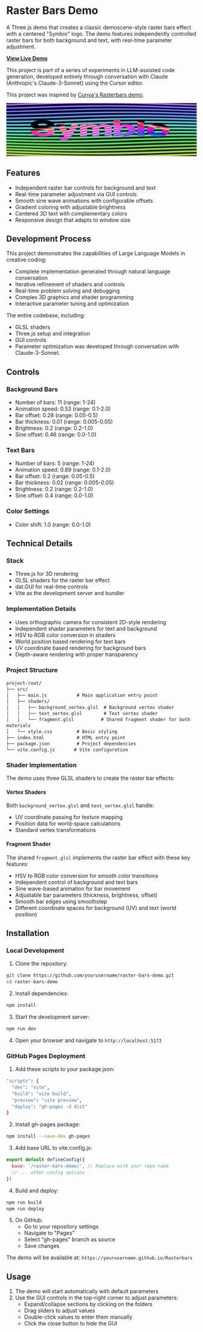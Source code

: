 # Raster Bars Demo

A Three.js demo that creates a classic demoscene-style raster bars effect with a centered "Symbio" logo. The demo features independently controlled raster bars for both background and text, with real-time parameter adjustment.

**[View Live Demo](https://cunya.github.io/Rasterbars/)**

This project is part of a series of experiments in LLM-assisted code generation, developed entirely through conversation with Claude (Anthropic's Claude-3-Sonnet) using the Cursor editor.

This project was inspired by [Cunya's Rasterbars demo](https://github.com/Cunya/Rasterbars).

![Demo Preview](preview.png)

## Features

- Independent raster bar controls for background and text
- Real-time parameter adjustment via GUI controls
- Smooth sine wave animations with configurable offsets
- Gradient coloring with adjustable brightness
- Centered 3D text with complementary colors
- Responsive design that adapts to window size

## Development Process

This project demonstrates the capabilities of Large Language Models in creative coding:
- Complete implementation generated through natural language conversation
- Iterative refinement of shaders and controls
- Real-time problem solving and debugging
- Complex 3D graphics and shader programming
- Interactive parameter tuning and optimization

The entire codebase, including:
- GLSL shaders
- Three.js setup and integration
- GUI controls
- Parameter optimization
was developed through conversation with Claude-3-Sonnet.

## Controls

### Background Bars
- Number of bars: 11 (range: 1-24)
- Animation speed: 0.53 (range: 0.1-2.0)
- Bar offset: 0.28 (range: 0.05-0.5)
- Bar thickness: 0.01 (range: 0.005-0.05)
- Brightness: 0.2 (range: 0.2-1.0)
- Sine offset: 0.46 (range: 0.0-1.0)

### Text Bars
- Number of bars: 5 (range: 1-24)
- Animation speed: 0.89 (range: 0.1-2.0)
- Bar offset: 0.2 (range: 0.05-0.5)
- Bar thickness: 0.02 (range: 0.005-0.05)
- Brightness: 0.2 (range: 0.2-1.0)
- Sine offset: 0.4 (range: 0.0-1.0)

### Color Settings
- Color shift: 1.0 (range: 0.0-1.0)

## Technical Details

### Stack
- Three.js for 3D rendering
- GLSL shaders for the raster bar effect
- dat.GUI for real-time controls
- Vite as the development server and bundler

### Implementation Details
- Uses orthographic camera for consistent 2D-style rendering
- Independent shader parameters for text and background
- HSV to RGB color conversion in shaders
- World position based rendering for text bars
- UV coordinate based rendering for background bars
- Depth-aware rendering with proper transparency

### Project Structure
```
project-root/
├── src/
│   ├── main.js           # Main application entry point
│   ├── shaders/
│   │   ├── background_vertex.glsl  # Background vertex shader
│   │   ├── text_vertex.glsl        # Text vertex shader
│   │   └── fragment.glsl          # Shared fragment shader for both materials
│   └── style.css         # Basic styling
├── index.html            # HTML entry point
├── package.json          # Project dependencies
└── vite.config.js       # Vite configuration
```

### Shader Implementation

The demo uses three GLSL shaders to create the raster bar effects:

#### Vertex Shaders
Both `background_vertex.glsl` and `text_vertex.glsl` handle:
- UV coordinate passing for texture mapping
- Position data for world-space calculations
- Standard vertex transformations

#### Fragment Shader
The shared `fragment.glsl` implements the raster bar effect with these key features:
- HSV to RGB color conversion for smooth color transitions
- Independent control of background and text bars
- Sine wave-based animation for bar movement
- Adjustable bar parameters (thickness, brightness, offset)
- Smooth bar edges using smoothstep
- Different coordinate spaces for background (UV) and text (world position)

## Installation

### Local Development

1. Clone the repository:
```bash
git clone https://github.com/yourusername/raster-bars-demo.git
cd raster-bars-demo
```

2. Install dependencies:
```bash
npm install
```

3. Start the development server:
```bash
npm run dev
```

4. Open your browser and navigate to `http://localhost:5173`

### GitHub Pages Deployment

1. Add these scripts to your package.json:
```bash
"scripts": {
  "dev": "vite",
  "build": "vite build",
  "preview": "vite preview",
  "deploy": "gh-pages -d dist"
}
```

2. Install gh-pages package:
```bash
npm install --save-dev gh-pages
```

3. Add base URL to vite.config.js:
```js
export default defineConfig({
  base: '/raster-bars-demo/', // Replace with your repo name
  // ... other config options
})
```

4. Build and deploy:
```bash
npm run build
npm run deploy
```

5. On GitHub:
   - Go to your repository settings
   - Navigate to "Pages"
   - Select "gh-pages" branch as source
   - Save changes

The demo will be available at: `https://yourusername.github.io/Rasterbars`

## Usage

1. The demo will start automatically with default parameters
2. Use the GUI controls in the top-right corner to adjust parameters:
   - Expand/collapse sections by clicking on the folders
   - Drag sliders to adjust values
   - Double-click values to enter them manually
   - Click the close button to hide the GUI

